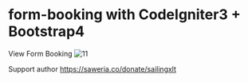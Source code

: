 # form-booking with CodeIgniter3 + Bootstrap4
View Form Booking
![11](https://user-images.githubusercontent.com/61085159/95160245-4063c280-07ca-11eb-978f-29e46f5db28f.png)

Support author https://saweria.co/donate/sailingxlt
